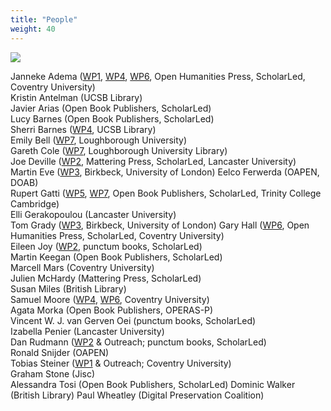 ```yaml
---
title: "People"
weight: 40
---
```

![](/images/testphoto/Teamphoto.jpg)

Janneke Adema ([WP1](https://www.copim.ac.uk/work-package/wp1/), [WP4](https://www.copim.ac.uk/work-package/wp4/), [WP6](https://www.copim.ac.uk/work-package/wp6/), Open Humanities Press, ScholarLed, Coventry University)  
Kristin Antelman (UCSB Library)  
Javier Arias (Open Book Publishers, ScholarLed)  
Lucy Barnes (Open Book Publishers, ScholarLed)  
Sherri Barnes ([WP4](https://www.copim.ac.uk/work-package/wp4/), UCSB Library)  
Emily Bell ([WP7](https://www.copim.ac.uk/work-package/wp7/), Loughborough University)  
Gareth Cole ([WP7](https://www.copim.ac.uk/work-package/wp7/), Loughborough University Library)  
Joe Deville ([WP2](https://www.copim.ac.uk/work-package/wp2/), Mattering Press, ScholarLed, Lancaster University)   
Martin Eve ([WP3](https://www.copim.ac.uk/work-package/wp3/), Birkbeck, University of London)
Eelco Ferwerda (OAPEN, DOAB)  
Rupert Gatti ([WP5](https://www.copim.ac.uk/work-package/wp5/), [WP7](https://www.copim.ac.uk/work-package/wp7/), Open Book Publishers, ScholarLed, Trinity College Cambridge)  
Elli Gerakopoulou (Lancaster University)  
Tom Grady ([WP3](https://www.copim.ac.uk/work-package/wp3/), Birkbeck, University of London)
Gary Hall ([WP6](https://www.copim.ac.uk/work-package/wp6/), Open Humanities Press, ScholarLed, Coventry University)  
Eileen Joy ([WP2](https://www.copim.ac.uk/work-package/wp2/), punctum books, ScholarLed)   
Martin Keegan (Open Book Publishers, ScholarLed)  
Marcell Mars (Coventry University)  
Julien McHardy (Mattering Press, ScholarLed)  
Susan Miles (British Library)  
Samuel Moore ([WP4](https://www.copim.ac.uk/work-package/wp4/), [WP6](https://www.copim.ac.uk/work-package/wp6/), Coventry University)  
Agata Morka (Open Book Publishers, OPERAS-P)  
Vincent W. J. van Gerven Oei (punctum books, ScholarLed)    
Izabella Penier (Lancaster University)  
Dan Rudmann ([WP2](https://www.copim.ac.uk/work-package/wp2/) & Outreach; punctum books, ScholarLed)  
Ronald Snijder (OAPEN)  
Tobias Steiner ([WP1](https://www.copim.ac.uk/work-package/wp1/) & Outreach; Coventry University)  
Graham Stone (Jisc)  
Alessandra Tosi (Open Book Publishers, ScholarLed)
Dominic Walker (British Library)
Paul Wheatley (Digital Preservation Coalition)  
